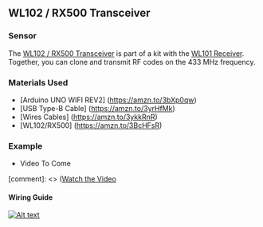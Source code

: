 ## WL102 / RX500 Transceiver

### Sensor
The [WL102 / RX500 Transceiver](https://amzn.to/3BcHFsR) is part of a kit with the [WL101 Receiver](https://goprogro.com/code/wl101-superheterodyne-receiver/). Together, you can clone and transmit RF codes on the 433 MHz frequency.

### Materials Used
 - [Arduino UNO WIFI REV2] (https://amzn.to/3bXp0qw) 
 - [USB Type-B Cable] (https://amzn.to/3yrHfMk) 
 - [Wires Cables] (https://amzn.to/3ykkRnR) 
 - [WL102/RX500] (https://amzn.to/3BcHFsR)

    
### Example
- Video To Come

[comment]: <> ([Watch the Video](https://www.goprogro.com/) 

#### Wiring Guide
[![Alt text](https://goprogro.com/wp-content/uploads/2022/07/uno-wifi-rev2-mx500-sm.png "WL101/102 Kit")](https://goprogro.com/code/wl102-transceiver/)